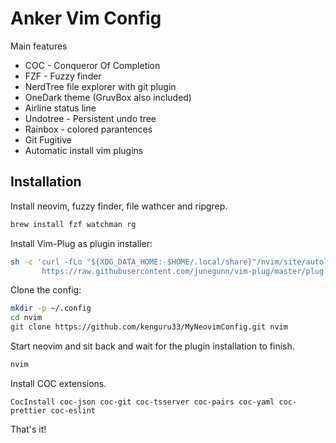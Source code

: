 # Anker Vim Config

Main features

- COC - Conqueror Of Completion
- FZF - Fuzzy finder
- NerdTree file explorer with git plugin
- OneDark theme (GruvBox also included)
- Airline status line
- Undotree - Persistent undo tree
- Rainbox - colored parantences
- Git Fugitive
- Automatic install vim plugins

## Installation

Install neovim, fuzzy finder, file wathcer and ripgrep.

```bash
brew install fzf watchman rg
```

Install Vim-Plug as plugin installer:

```bash
sh -c 'curl -fLo "${XDG_DATA_HOME:-$HOME/.local/share}"/nvim/site/autoload/plug.vim --create-dirs \
       https://raw.githubusercontent.com/junegunn/vim-plug/master/plug.vim'
```

Clone the config:

```bash
mkdir -p ~/.config
cd nvim
git clone https://github.com/kenguru33/MyNeovimConfig.git nvim
```

Start neovim and sit back and wait for the plugin installation to finish.

```bash
nvim
```

Install COC extensions.

```
CocInstall coc-json coc-git coc-tsserver coc-pairs coc-yaml coc-prettier coc-eslint
```

That's it!
